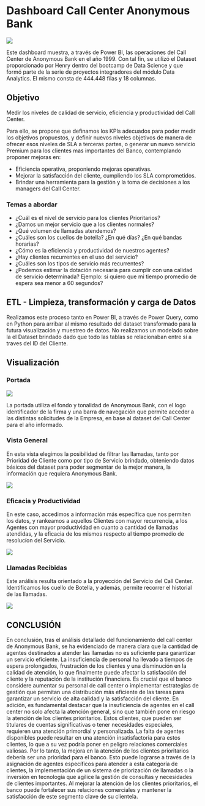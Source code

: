 
# Dashboard Call Center Anonymous Bank

<image src="Archivos\CallCenter.jpg">


Este dashboard muestra, a través de Power BI, las operaciones del Call Center de Anonymous Bank en el año 1999.
Con tal fin, se utilizó el Dataset proporcionado por Henry dentro del bootcamp de Data Science y que formó parte de la serie de proyectos integradores del módulo Data Analytics. El mismo consta de 444.448 filas y 18 columnas.

## Objetivo

Medir los niveles de calidad de servicio, eficiencia y productividad del Call Center.

Para ello, se propone que definamos los KPIs adecuados para poder medir los objetivos propuestos, y definir nuevos niveles objetivos de manera de ofrecer esos niveles de SLA a terceras partes, o generar un nuevo servicio Premium para los clientes mas importantes del Banco, contemplando proponer mejoras en:

* Eficiencia operativa, proponiendo mejoras operativas.
* Mejorar la satisfacción del cliente, cumpliendo los SLA comprometidos.
* Brindar una herramienta para la gestión y la toma de decisiones a los managers del Call Center.

### Temas a abordar
* ¿Cuál es el nivel de servicio para los clientes Prioritarios?
* ¿Damos un mejor servicio que a los clientes normales?
* ¿Qué volumen de llamadas atendemos?
* ¿Cuáles son los cuellos de botella? ¿En qué días? ¿En qué bandas horarias?
* ¿Cómo es la eficiencia y productividad de nuestros agentes?
* ¿Hay clientes recurrentes en el uso del servicio?
* ¿Cuáles son los tipos de servicio más recurrentes?
* ¿Podemos estimar la dotación necesaria para cumplir con una calidad de servicio determinada? Ejemplo: si quiero que mi tiempo promedio de espera sea menor a 60 segundos?
  

## ETL - Limpieza, transformación y carga de Datos

Realizamos este proceso tanto en Power BI, a través de Power Query,  como en Python para arribar al mismo resultado del dataset transformado para la futura visualización y muestreo de datos.
No realizamos un modelado sobre la el Dataset brindado dado que todo las tablas se relacionaban entre sí a traves del ID del Cliente.


## Visualización
### Portada

<image src="Archivos\Portada.jpeg">

La portada utiliza el fondo y tonalidad de Anonymous Bank, con el logo identificador de la firma y una barra de navegación que permite acceder a las distintas solicitudes de la Empresa, en base al dataset del Call Center para el año informado.


### Vista General

En esta vista elegimos la posibilidad de filtrar las llamadas, tanto por Prioridad de Cliente como por tipo de Servicio brindado, obteniendo datos básicos del dataset para poder segmentar de la mejor manera, la información que requiera Anonymous Bank.

<image src="Archivos\General.jpeg">


### Eficacia y Productividad

En este caso, accedimos a información más específica que nos permiten los datos, y rankeamos a aquellos Clientes con mayor recurrencia, a los Agentes con mayor productividad en cuanto a cantidad de llamadas atendidas, y la eficacia de los mismos respecto al tiempo promedio de resolucíon del Servicio.

<image src="Archivos\Eficacia_Productividad.jpeg">


### Llamadas Recibidas

Este análisis resulta orientado a la proyección del Servicio del Call Center.
Identificamos los cuello de Botella, y además, permite recorrer el historial de las llamadas.


<image src="Archivos\Cantidad_Llamadas.jpeg">

## CONCLUSIÓN

En conclusión, tras el análisis detallado del funcionamiento del call center de Anonymous Bank, se ha evidenciado de manera clara que la cantidad de agentes destinados a atender las llamadas no es suficiente para garantizar un servicio eficiente. La insuficiencia de personal ha llevado a tiempos de espera prolongados, frustración de los clientes y una disminución en la calidad de atención, lo que finalmente puede afectar la satisfacción del cliente y la reputación de la institución financiera. Es crucial que el banco considere aumentar su personal de call center o implementar estrategias de gestión que permitan una distribución más eficiente de las tareas para garantizar un servicio de alta calidad y la satisfacción del cliente.
En adición, es fundamental destacar que la insuficiencia de agentes en el call center no solo afecta la atención general, sino que también pone en riesgo la atención de los clientes prioritarios. Estos clientes, que pueden ser titulares de cuentas significativas o tener necesidades especiales, requieren una atención primordial y personalizada. La falta de agentes disponibles puede resultar en una atención insatisfactoria para estos clientes, lo que a su vez podría poner en peligro relaciones comerciales valiosas.
Por lo tanto, la mejora en la atención de los clientes prioritarios debería ser una prioridad para el banco. Esto puede lograrse a través de la asignación de agentes específicos para atender a esta categoría de clientes, la implementación de un sistema de priorización de llamadas o la inversión en tecnología que agilice la gestión de consultas y necesidades de clientes importantes. Al mejorar la atención de los clientes prioritarios, el banco puede fortalecer sus relaciones comerciales y mantener la satisfacción de este segmento clave de su clientela.




